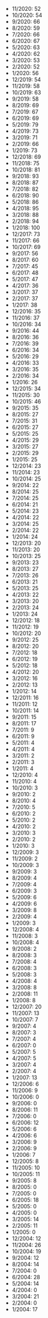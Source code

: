 *  11/2020: 52
*  10/2020: 54
*  9/2020: 66
*  8/2020: 59
*  7/2020: 66
*  6/2020: 67
*  5/2020: 63
*  4/2020: 62
*  3/2020: 53
*  2/2020: 52
*  1/2020: 56
*  12/2019: 54
*  11/2019: 58
*  10/2019: 63
*  9/2019: 58
*  8/2019: 69
*  7/2019: 67
*  6/2019: 69
*  5/2019: 79
*  4/2019: 73
*  3/2019: 71
*  2/2019: 66
*  1/2019: 73
*  12/2018: 69
*  11/2018: 75
*  10/2018: 81
*  9/2018: 93
*  8/2018: 87
*  7/2018: 82
*  6/2018: 90
*  5/2018: 86
*  4/2018: 95
*  3/2018: 88
*  2/2018: 94
*  1/2018: 100
*  12/2017: 73
*  11/2017: 66
*  10/2017: 69
*  9/2017: 56
*  8/2017: 60
*  7/2017: 45
*  6/2017: 48
*  5/2017: 47
*  4/2017: 36
*  3/2017: 37
*  2/2017: 37
*  1/2017: 38
*  12/2016: 35
*  11/2016: 37
*  10/2016: 34
*  9/2016: 44
*  8/2016: 36
*  7/2016: 39
*  6/2016: 34
*  5/2016: 29
*  4/2016: 33
*  3/2016: 35
*  2/2016: 34
*  1/2016: 26
*  12/2015: 34
*  11/2015: 30
*  10/2015: 46
*  9/2015: 35
*  8/2015: 27
*  7/2015: 31
*  6/2015: 27
*  5/2015: 25
*  4/2015: 29
*  3/2015: 27
*  2/2015: 29
*  1/2015: 25
*  12/2014: 23
*  11/2014: 23
*  10/2014: 25
*  9/2014: 22
*  8/2014: 25
*  7/2014: 25
*  6/2014: 21
*  5/2014: 23
*  4/2014: 22
*  3/2014: 25
*  2/2014: 22
*  1/2014: 24
*  12/2013: 20
*  11/2013: 20
*  10/2013: 25
*  9/2013: 23
*  8/2013: 27
*  7/2013: 26
*  6/2013: 21
*  5/2013: 25
*  4/2013: 22
*  3/2013: 20
*  2/2013: 24
*  1/2013: 24
*  12/2012: 18
*  11/2012: 19
*  10/2012: 20
*  9/2012: 25
*  8/2012: 20
*  7/2012: 18
*  6/2012: 19
*  5/2012: 18
*  4/2012: 20
*  3/2012: 16
*  2/2012: 13
*  1/2012: 14
*  12/2011: 16
*  11/2011: 12
*  10/2011: 14
*  9/2011: 15
*  8/2011: 17
*  7/2011: 9
*  6/2011: 9
*  5/2011: 4
*  4/2011: 4
*  3/2011: 2
*  2/2011: 3
*  1/2011: 4
*  12/2010: 4
*  11/2010: 4
*  10/2010: 3
*  9/2010: 2
*  8/2010: 4
*  7/2010: 5
*  6/2010: 2
*  5/2010: 2
*  4/2010: 2
*  3/2010: 3
*  2/2010: 2
*  1/2010: 3
*  12/2009: 3
*  11/2009: 2
*  10/2009: 3
*  9/2009: 3
*  8/2009: 4
*  7/2009: 4
*  6/2009: 3
*  5/2009: 6
*  4/2009: 6
*  3/2009: 8
*  2/2009: 4
*  1/2009: 3
*  12/2008: 4
*  11/2008: 3
*  10/2008: 4
*  9/2008: 2
*  8/2008: 3
*  7/2008: 4
*  6/2008: 3
*  5/2008: 3
*  4/2008: 4
*  3/2008: 8
*  2/2008: 11
*  1/2008: 8
*  12/2007: 20
*  11/2007: 13
*  10/2007: 7
*  9/2007: 4
*  8/2007: 3
*  7/2007: 4
*  6/2007: 0
*  5/2007: 5
*  4/2007: 5
*  3/2007: 4
*  2/2007: 4
*  1/2007: 13
*  12/2006: 6
*  11/2006: 9
*  10/2006: 0
*  9/2006: 0
*  8/2006: 11
*  7/2006: 0
*  6/2006: 12
*  5/2006: 6
*  4/2006: 6
*  3/2006: 9
*  2/2006: 9
*  1/2006: 7
*  12/2005: 8
*  11/2005: 10
*  10/2005: 11
*  9/2005: 8
*  8/2005: 0
*  7/2005: 0
*  6/2005: 18
*  5/2005: 0
*  4/2005: 0
*  3/2005: 14
*  2/2005: 11
*  1/2005: 0
*  12/2004: 12
*  11/2004: 26
*  10/2004: 19
*  9/2004: 12
*  8/2004: 14
*  7/2004: 0
*  6/2004: 28
*  5/2004: 14
*  4/2004: 0
*  3/2004: 21
*  2/2004: 0
*  1/2004: 17